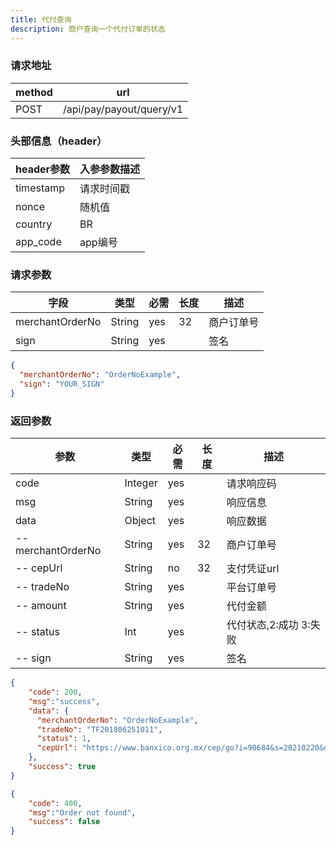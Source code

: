 ```yaml
---
title: 代付查询
description: 商户查询一个代付订单的状态
---
```


### 请求地址

| method | url                      |
| ------ | ------------------------ |
| POST   | /api/pay/payout/query/v1 |

### 头部信息（header）

| header参数  | 入参参数描述 |
| --------- | -- |
| timestamp | 请求时间戳 |
| nonce     | 随机值 |
| country   | BR |
| app_code  | app编号 |

### 请求参数

| 字段              | 类型     | 必需  | 长度  | 描述    |
| --------------- | ------ | --- | --- | ----- |
| merchantOrderNo | String | yes | 32  | 商户订单号 |
| sign            | String | yes |     | 签名    |

```json
{
  "merchantOrderNo": "OrderNoExample",
  "sign": "YOUR_SIGN"
}
```

### 返回参数

| 参数                 | 类型      | 必需  | 长度  | 描述             |
|--------------------| ------- |-----| --- |----------------|
| code               | Integer | yes |     | 请求响应码          |
| msg                | String  | yes |     | 响应信息           |
| data               | Object  | yes |     | 响应数据           |
| -- merchantOrderNo | String  | yes | 32  | 商户订单号          |
| -- cepUrl          | String  | no  | 32  | 支付凭证url        |
| -- tradeNo         | String  | yes |     | 平台订单号          |
| -- amount          | String  | yes |     | 代付金额           |
| -- status          | Int     | yes |     | 代付状态,2:成功 3:失败 |
| -- sign            | String  | yes |     | 签名             |

```json
{
    "code": 200,
    "msg":"success", 
    "data": {
      "merchantOrderNo": "OrderNoExample",
      "tradeNo": "TF201806251011",
      "status": 1,
      "cepUrl": "https://www.banxico.org.mx/cep/go?i=90684&s=20210220&d=%2F5eul49vnBxUSkvBIJATftlblh%%2B3O",
    },
    "success": true
}
```

```json
{
    "code": 400,
    "msg":"Order not found",
    "success": false
}
```
